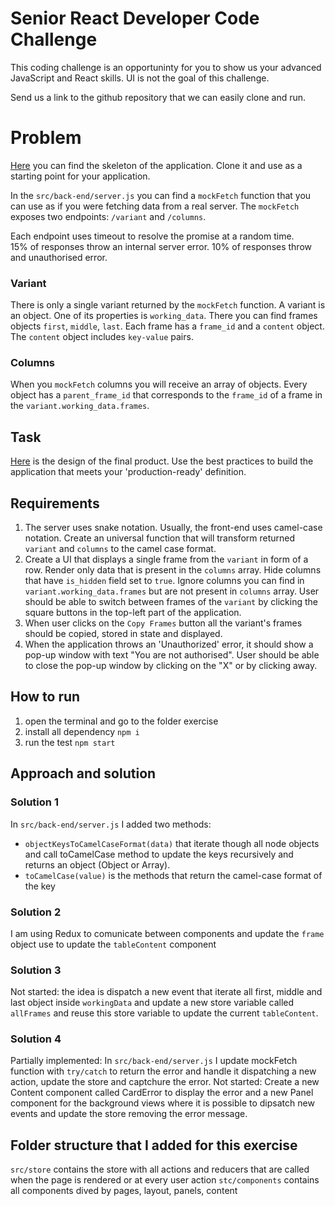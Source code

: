 # Senior React Developer Code Challenge

This coding challenge is an opportuninty for you to show us your advanced JavaScript and React skills. UI is not the goal of this challenge.

Send us a link to the github repository that we can easily clone and run.

# Problem
[Here](https://github.com/Adylic/react-coding-challenge) you can find the skeleton of the application. Clone it and use as a starting point for your application.

In the `src/back-end/server.js` you can find a `mockFetch` function that you can use as if you were fetching data from a real server. The `mockFetch` exposes two endpoints: `/variant` and `/columns`.

Each endpoint uses timeout to resolve the promise at a random time.  
15% of responses throw an internal server error.
10% of responses throw and unauthorised error.

### Variant
There is only a single variant returned by the `mockFetch` function. A variant is an object. One of its properties is `working_data`. There you can find frames objects `first`, `middle`, `last`. 
Each frame has a `frame_id` and a `content` object. The `content` object includes `key-value` pairs.

### Columns
When you `mockFetch` columns you will receive an array of objects. Every object has a `parent_frame_id` that corresponds to the `frame_id` of a frame in the `variant.working_data.frames`. 

## Task
[Here](https://www.figma.com/proto/SaRvPAf6Hltz9xe04obPEx/Untitled?node-id=15%3A0&scaling=min-zoom) is the design of the final product. 
Use the best practices to build the application that meets your 'production-ready' definition.

## Requirements
1. The server uses snake notation. Usually, the front-end uses camel-case notation. Create an universal function that will transform returned `variant` and `columns` to the camel case format.
2. Create a UI that displays a single frame from the `variant` in form of a row. Render only data that is present in the `columns` array. Hide columns that have `is_hidden` field set to `true`. Ignore columns you can find in `variant.working_data.frames` but are not present in `columns` array. User should be able to switch between frames of the `variant` by clicking the square buttons in the top-left part of the application.
3. When user clicks on the `Copy Frames` button all the variant's frames should be copied, stored in state and displayed.
4. When the application throws an 'Unauthorized' error, it should show a pop-up window with text "You are not authorised". User should be able to close the pop-up window by clicking on the "X" or by clicking away.

## How to run
1. open the terminal and go to the folder exercise
1. install all dependency ```npm i```
2. run the test ```npm start```

## Approach and solution
### Solution 1
In `src/back-end/server.js` I added two methods:
- `objectKeysToCamelCaseFormat(data)` that iterate though all node objects and call toCamelCase method to update the keys recursively and returns an object (Object or Array).
- `toCamelCase(value)` is the methods that return the camel-case format of the key

### Solution 2
I am using Redux to comunicate between components and update the `frame` object use to update the `tableContent` component

### Solution 3
Not started: the idea is dispatch a new event that iterate all first, middle and last object inside `workingData` and update a new store variable called `allFrames` and reuse this store variable to update the current `tableContent`.

### Solution 4
Partially implemented: In `src/back-end/server.js` I update mockFetch function with `try/catch` to return the error and handle it dispatching a new action, update the store and captchure the error.
Not started: Create a new Content component called CardError to display the error and a new Panel component for the background views where it is possible to dipsatch new events and update the store removing the error message.


## Folder structure that I added for this exercise
`src/store` contains the store with all actions and reducers that are called when the page is rendered or at every user action
`stc/components` contains all components dived by pages, layout, panels, content





